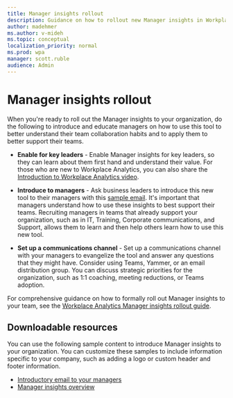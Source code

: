```yaml
---
title: Manager insights rollout
description: Guidance on how to rollout new Manager insights in Workplace Analytics to your organization's managers
author: madehmer
ms.author: v-mideh
ms.topic: conceptual
localization_priority: normal
ms.prod: wpa
manager: scott.ruble
audience: Admin
---
```


# Manager insights rollout

When you're ready to roll out the Manager insights to your organization, do the following to introduce and educate managers on how to use this tool to better understand their team collaboration habits and to apply them to better support their teams.

* **Enable for key leaders** - Enable Manager insights for key leaders, so they can learn about them first hand and understand their value. For those who are new to Workplace Analytics, you can also share the  [Introduction to Workplace Analytics video](https://www.microsoft.com/videoplayer/embed/RE4xfQk?autoplay=true).

* **Introduce to managers** - Ask business leaders to introduce this new tool to their managers with this [sample email](./email-to-managers.docx). It's important that managers understand how to use these insights to best support their teams. Recruiting managers in teams that already support your organization, such as in IT, Training, Corporate communications, and Support, allows them to learn and then help others learn how to use this new tool.

* **Set up a communications channel** - Set up a communications channel with your managers to evangelize the tool and answer any questions that they might have. Consider using Teams, Yammer, or an email distribution group. You can discuss strategic priorities for the organization, such as 1:1 coaching, meeting reductions, or Teams adoption.

For comprehensive guidance on how to formally roll out Manager insights to your team, see the [Workplace Analytics Manager insights rollout guide](https://download.microsoft.com/download/8/6/5/8654a87d-311a-4203-b702-2555b7a0656a/manager-insights-rollout.pdf).

## Downloadable resources

You can use the following sample content to introduce Manager insights to your organization. You can customize these samples to include information specific to your company, such as adding a logo or custom header and footer information.

* [Introductory email to your managers](./email-to-managers.docx)
* [Manager insights overview](./manager-insights-overview.docx)
